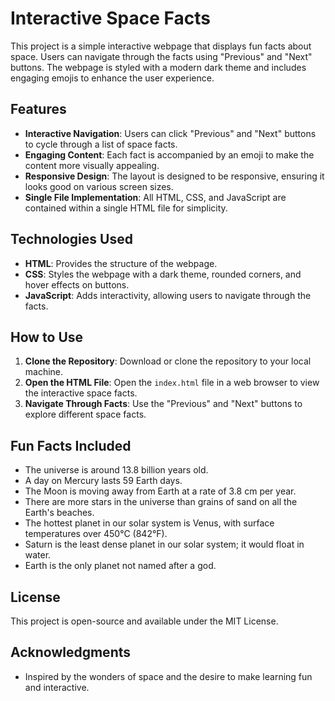 # Interactive Space Facts

This project is a simple interactive webpage that displays fun facts about space. Users can navigate through the facts using "Previous" and "Next" buttons. The webpage is styled with a modern dark theme and includes engaging emojis to enhance the user experience.

## Features

- **Interactive Navigation**: Users can click "Previous" and "Next" buttons to cycle through a list of space facts.
- **Engaging Content**: Each fact is accompanied by an emoji to make the content more visually appealing.
- **Responsive Design**: The layout is designed to be responsive, ensuring it looks good on various screen sizes.
- **Single File Implementation**: All HTML, CSS, and JavaScript are contained within a single HTML file for simplicity.

## Technologies Used

- **HTML**: Provides the structure of the webpage.
- **CSS**: Styles the webpage with a dark theme, rounded corners, and hover effects on buttons.
- **JavaScript**: Adds interactivity, allowing users to navigate through the facts.

## How to Use

1. **Clone the Repository**: Download or clone the repository to your local machine.
2. **Open the HTML File**: Open the `index.html` file in a web browser to view the interactive space facts.
3. **Navigate Through Facts**: Use the "Previous" and "Next" buttons to explore different space facts.

## Fun Facts Included

- The universe is around 13.8 billion years old.
- A day on Mercury lasts 59 Earth days.
- The Moon is moving away from Earth at a rate of 3.8 cm per year.
- There are more stars in the universe than grains of sand on all the Earth's beaches.
- The hottest planet in our solar system is Venus, with surface temperatures over 450°C (842°F).
- Saturn is the least dense planet in our solar system; it would float in water.
- Earth is the only planet not named after a god.

## License

This project is open-source and available under the MIT License.

## Acknowledgments

- Inspired by the wonders of space and the desire to make learning fun and interactive.

